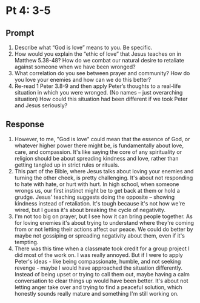 #  Pt 4: 3-5

## Prompt

1. Describe what “God is love” means to you. Be specific.
2. How would you explain the “ethic of love” that Jesus teaches on in Matthew 5.38-48? How do we combat our natural desire to retaliate against someone when we have been wronged?
3. What correlation do you see between prayer and community? How do you love your enemies and how can we do this better?
4. Re-read 1 Peter 3.8-9 and then apply Peter’s thoughts to a real-life situation in which you were wronged. (No names – just overarching situation) How could this situation had been different if we took Peter and Jesus seriously?  

## Response

1. However, to me, "God is love" could mean that the essence of God, or whatever higher power there might be, is fundamentally about love, care, and compassion. It's like saying the core of any spirituality or religion should be about spreading kindness and love, rather than getting tangled up in strict rules or rituals.
2. This part of the Bible, where Jesus talks about loving your enemies and turning the other cheek, is pretty challenging. It's about not responding to hate with hate, or hurt with hurt. In high school, when someone wrongs us, our first instinct might be to get back at them or hold a grudge. Jesus' teaching suggests doing the opposite – showing kindness instead of retaliation. It's tough because it's not how we're wired, but I guess it's about breaking the cycle of negativity.
3. I'm not too big on prayer, but I see how it can bring people together.  As for loving enemies it's about trying to understand where they're coming from or not letting their actions affect our peace. We could do better by maybe not gossiping or spreading negativity about them, even if it's tempting.
4. There was this time when a classmate took credit for a group project I did most of the work on. I was really annoyed. But if I were to apply Peter's ideas - like being compassionate, humble, and not seeking revenge - maybe I would have approached the situation differently. Instead of being upset or trying to call them out, maybe having a calm conversation to clear things up would have been better. It's about not letting anger take over and trying to find a peaceful solution, which honestly sounds really mature and something I'm still working on.